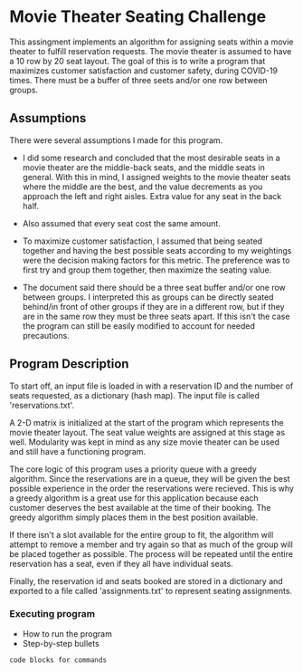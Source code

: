 # Movie Theater Seating Challenge

This assingment implements an algorithm for assigning seats within a movie theater to fulfill reservation requests. The movie theater is assumed to have a 10 row by 20 seat layout. The goal of this is to write a program that maximizes customer satisfaction and customer safety, during COVID-19 times. There must be a buffer of three seets and/or one row between groups.

## Assumptions

There were several assumptions I made for this program.

* I did some research and concluded that the most desirable seats in a movie theater are the middle-back seats, and the middle seats in general. With this in mind, I assigned weights to the movie theater seats where the middle are the best, and the value decrements as you approach the left and right aisles. Extra value for any seat in the back half.

* Also assumed that every seat cost the same amount. 

* To maximize customer satisfaction, I assumed that being seated together and having the best possible seats according to my weightings were the decision making factors for this metric. The preference was to first try and group them together, then maximize the seating value.

* The document said there should be a three seat buffer and/or one row between groups. I interpreted this as groups can be directly seated behind/in front of other groups if they are in a different row, but if they are in the same row they must be three seats apart. If this isn't the case the program can still be easily modified to account for needed precautions.

## Program Description

To start off, an input file is loaded in with a reservation ID and the number of seats requested, as a dictionary (hash map). The input file is called 'reservations.txt'.

A 2-D matrix is initialized at the start of the program which represents the movie theater layout. The seat value weights are assigned at this stage as well. Modularity was kept in mind as any size movie theater can be used and still have a functioning program.

The core logic of this program uses a priority queue with a greedy algorithm. Since the reservations are in a queue, they will be given the best possible experience in the order the reservations were recieved. This is why a greedy algorithm is a great use for this application because each customer deserves the best available at the time of their booking. The greedy algorithm simply places them in the best position available.

If there isn't a slot available for the entire group to fit, the algorithm will attempt to remove a member and try again so that as much of the group will be placed together as possible. The process will be repeated until the entire reservation has a seat, even if they all have individual seats.

Finally, the reservation id and seats booked are stored in a dictionary and exported to a file called 'assignments.txt' to represent seating assignments.

### Executing program

* How to run the program
* Step-by-step bullets
```
code blocks for commands
```
